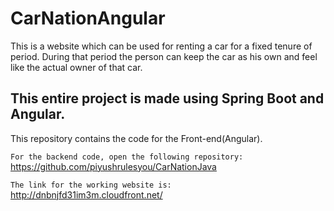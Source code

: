 # CarNationAngular

This is a website which can be used for renting a car for a fixed tenure of period. During that period the person can keep the car as his own and feel like the actual owner of that car. 

## This entire project is made using Spring Boot and Angular.

This repository contains the code for the Front-end(Angular).

`For the backend code, open the following repository:`
<br>
https://github.com/piyushrulesyou/CarNationJava


`The link for the working website is:`
<br>
http://dnbnjfd31im3m.cloudfront.net/

